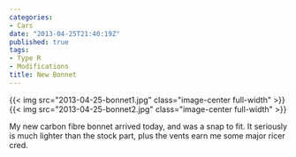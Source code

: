 ```yaml
---
categories:
- Cars
date: "2013-04-25T21:40:19Z"
published: true
tags:
- Type R
- Modifications
title: New Bonnet
---
```


{{< img src="2013-04-25-bonnet1.jpg" class="image-center full-width" >}}
{{< img src="2013-04-25-bonnet2.jpg" class="image-center full-width" >}}

My new carbon fibre bonnet arrived today, and was a snap to fit. It
seriously is much lighter than the stock part, plus the vents earn me
some major ricer cred.
